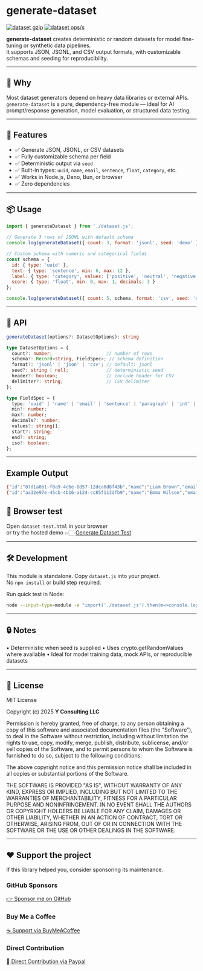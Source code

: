 # generate-dataset

[![dataset gzip](https://img.shields.io/endpoint?url=https://raw.githubusercontent.com/yvancg/generators/main/metrics/dataset.js.json)](../metrics/dataset.js.json)
[![dataset ops/s](https://img.shields.io/endpoint?url=https://raw.githubusercontent.com/yvancg/generators/main/bench/dataset.json)](../bench/dataset.json)

**generate-dataset** creates deterministic or random datasets for model fine-tuning or synthetic data pipelines.  
It supports JSON, JSONL, and CSV output formats, with customizable schemas and seeding for reproducibility.

---

## 🚀 Why

Most dataset generators depend on heavy data libraries or external APIs.  
`generate-dataset` is a pure, dependency-free module — ideal for AI prompt/response generation, model evaluation, or structured data testing.

---

## 🌟 Features

- ✅ Generate JSON, JSONL, or CSV datasets  
- ✅ Fully customizable schema per field  
- ✅ Deterministic output via `seed`  
- ✅ Built-in types: `uuid`, `name`, `email`, `sentence`, `float`, `category`, etc.  
- ✅ Works in Node.js, Deno, Bun, or browser  
- ✅ Zero dependencies  

---

## 📦 Usage

```js
import { generateDataset } from './dataset.js';

// Generate 3 rows of JSONL with default schema
console.log(generateDataset({ count: 3, format: 'jsonl', seed: 'demo' }));

// Custom schema with numeric and categorical fields
const schema = {
  id: { type: 'uuid' },
  text: { type: 'sentence', min: 6, max: 12 },
  label: { type: 'category', values: ['positive', 'neutral', 'negative'] },
  score: { type: 'float', min: 0, max: 1, decimals: 3 }
};

console.log(generateDataset({ count: 5, schema, format: 'csv', seed: 'demo' }));
```

---

## 🧠 API

```ts
generateDataset(options?: DatasetOptions): string

type DatasetOptions = {
  count?: number;                    // number of rows
  schema?: Record<string, FieldSpec>; // schema definition
  format?: 'jsonl' | 'json' | 'csv'; // default: jsonl
  seed?: string | null;              // deterministic seed
  header?: boolean;                  // include header for CSV
  delimiter?: string;                // CSV delimiter
};

type FieldSpec = {
  type: 'uuid' | 'name' | 'email' | 'sentence' | 'paragraph' | 'int' | 'float' | 'bool' | 'category' | 'date';
  min?: number;
  max?: number;
  decimals?: number;
  values?: string[];
  start?: string;
  end?: string;
  iso?: boolean;
};
```

---

## Example Output

```bash
{"id":"87d1a0b1-f0a9-4e6e-8d57-12dca0d8f43b","name":"Liam Brown","email":"liam.brown@example.com","prompt":"Lorem ipsum dolor sit amet consectetur adipiscing elit.","target":"positive","score":0.913,"created":"2025-03-15T12:34:56.000Z"}
{"id":"aa32e97e-45cb-4b16-a124-cc85f113dfb9","name":"Emma Wilson","email":"emma.wilson@example.com","prompt":"Sed do eiusmod tempor incididunt ut labore et dolore magna aliqua.","target":"neutral","score":0.227,"created":"2024-11-10T09:44:23.000Z"}
```


## 🧪 Browser test

Open `dataset-test.html` in your browser  
or try the hosted demo 👉🏻 
[Generate Dataset Test](https://yvancg.github.io/generators/generate-dataset/dataset-test.html)

---

## 🛠 Development

This module is standalone. Copy `dataset.js` into your project.  
No `npm install` or build step required.

Run quick test in Node:
```bash
node --input-type=module -e "import('./dataset.js').then(m=>console.log(m.generateDataset({count:3,format:'jsonl',seed:'demo'})))"
```

---

## 🔒 Notes

• Deterministic when seed is supplied
• Uses crypto.getRandomValues where available
• Ideal for model training data, mock APIs, or reproducible datasets
  
---

## 🪪 License

MIT License  

Copyright (c) 2025 **Y Consulting LLC**

Permission is hereby granted, free of charge, to any person obtaining a copy
of this software and associated documentation files (the "Software"), to deal
in the Software without restriction, including without limitation the rights
to use, copy, modify, merge, publish, distribute, sublicense, and/or sell
copies of the Software, and to permit persons to whom the Software is
furnished to do so, subject to the following conditions:

The above copyright notice and this permission notice shall be included in
all copies or substantial portions of the Software.

THE SOFTWARE IS PROVIDED "AS IS", WITHOUT WARRANTY OF ANY KIND, EXPRESS OR
IMPLIED, INCLUDING BUT NOT LIMITED TO THE WARRANTIES OF MERCHANTABILITY,
FITNESS FOR A PARTICULAR PURPOSE AND NONINFRINGEMENT. IN NO EVENT SHALL THE
AUTHORS OR COPYRIGHT HOLDERS BE LIABLE FOR ANY CLAIM, DAMAGES OR OTHER
LIABILITY, WHETHER IN AN ACTION OF CONTRACT, TORT OR OTHERWISE, ARISING FROM,
OUT OF OR IN CONNECTION WITH THE SOFTWARE OR THE USE OR OTHER DEALINGS IN
THE SOFTWARE.

---

## ❤️ Support the project

If this library helped you, consider sponsoring its maintenance.

### GitHub Sponsors

[👉 Sponsor me on GitHub](https://github.com/sponsors/yvancg)

### Buy Me a Coffee

[☕ Support via BuyMeACoffee](https://buymeacoffee.com/yconsulting)

### Direct Contribution

[💸 Direct Contribution via Paypal](https://www.paypal.com/ncp/payment/4HT7CA3E7HYBA)
